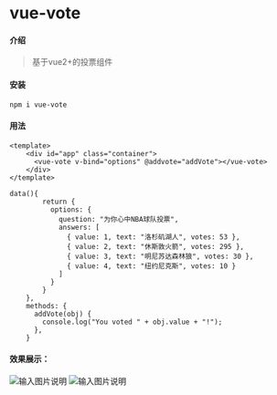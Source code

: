 # vue-vote

#### 介绍
> 基于vue2+的投票组件

#### 安装
```
npm i vue-vote
```
#### 用法
```
<template>
    <div id="app" class="container">
      <vue-vote v-bind="options" @addvote="addVote"></vue-vote>
    </div>
</template>

data(){
        return {
          options: {
            question: "为你心中NBA球队投票",
            answers: [
              { value: 1, text: "洛杉矶湖人", votes: 53 },
              { value: 2, text: "休斯敦火箭", votes: 295 },
              { value: 3, text: "明尼苏达森林狼", votes: 30 },
              { value: 4, text: "纽约尼克斯", votes: 10 }
            ]
          }
        }
    },
    methods: {
      addVote(obj) {
        console.log("You voted " + obj.value + "!");
      },
    }
```

#### 效果展示：
![输入图片说明](https://images.gitee.com/uploads/images/2021/0930/153300_39af887b_1003280.png "屏幕截图.png")
![输入图片说明](https://images.gitee.com/uploads/images/2021/0930/144304_30c66e03_1003280.png "屏幕截图.png")
